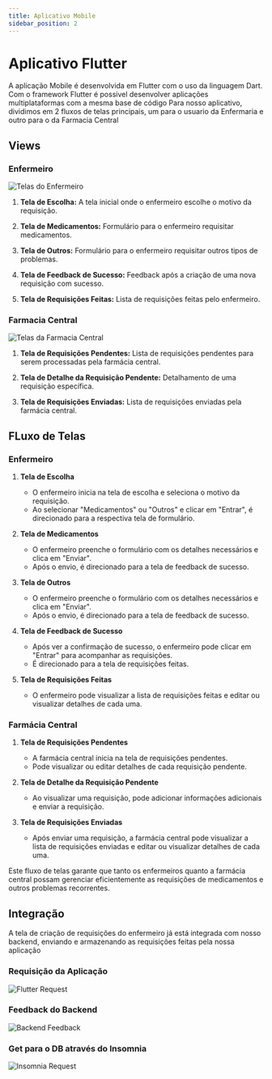 ```yaml
---
title: Aplicativo Mobile
sidebar_position: 2
---
```

# Aplicativo Flutter 

A aplicação Mobile é desenvolvida em Flutter com o uso da linguagem Dart. Com o framework Flutter é possivel desenvolver aplicações multiplataformas com a mesma base de código
Para nosso aplicativo, dividimos em 2 fluxos de telas principais, um para o usuario da Enfermaria e outro para o da Farmacia Central

## Views

### Enfermeiro

![Telas do Enfermeiro](/img/enf-screens.png)

1. **Tela de Escolha:** A tela inicial onde o enfermeiro escolhe o motivo da requisição.

2. **Tela de Medicamentos:** Formulário para o enfermeiro requisitar medicamentos.

3. **Tela de Outros:** Formulário para o enfermeiro requisitar outros tipos de problemas.

4. **Tela de Feedback de Sucesso:** Feedback após a criação de uma nova requisição com sucesso.

5. **Tela de Requisições Feitas:** Lista de requisições feitas pelo enfermeiro.

### Farmacia Central

![Telas da Farmacia Central](/img/fc-screens.png)

1. **Tela de Requisições Pendentes:** Lista de requisições pendentes para serem processadas pela farmácia central.

2. **Tela de Detalhe da Requisição Pendente:** Detalhamento de uma requisição específica.
   
3. **Tela de Requisições Enviadas:** Lista de requisições enviadas pela farmácia central.

## FLuxo de Telas

### Enfermeiro

1. **Tela de Escolha**
   - O enfermeiro inicia na tela de escolha e seleciona o motivo da requisição.
   - Ao selecionar "Medicamentos" ou "Outros" e clicar em "Entrar", é direcionado para a respectiva tela de formulário.

2. **Tela de Medicamentos**
   - O enfermeiro preenche o formulário com os detalhes necessários e clica em "Enviar".
   - Após o envio, é direcionado para a tela de feedback de sucesso.

3. **Tela de Outros**
   - O enfermeiro preenche o formulário com os detalhes necessários e clica em "Enviar".
   - Após o envio, é direcionado para a tela de feedback de sucesso.

4. **Tela de Feedback de Sucesso**
   - Após ver a confirmação de sucesso, o enfermeiro pode clicar em "Entrar" para acompanhar as requisições.
   - É direcionado para a tela de requisições feitas.

5. **Tela de Requisições Feitas**
   - O enfermeiro pode visualizar a lista de requisições feitas e editar ou visualizar detalhes de cada uma.

### Farmácia Central

1. **Tela de Requisições Pendentes**
   - A farmácia central inicia na tela de requisições pendentes.
   - Pode visualizar ou editar detalhes de cada requisição pendente.

2. **Tela de Detalhe da Requisição Pendente**
   - Ao visualizar uma requisição, pode adicionar informações adicionais e enviar a requisição.

3. **Tela de Requisições Enviadas**
   - Após enviar uma requisição, a farmácia central pode visualizar a lista de requisições enviadas e editar ou visualizar detalhes de cada uma.

Este fluxo de telas garante que tanto os enfermeiros quanto a farmácia central possam gerenciar eficientemente as requisições de medicamentos e outros problemas recorrentes.

## Integração

A tela de criação de requisições do enfermeiro já está integrada com nosso backend, enviando e armazenando as requisições feitas pela nossa aplicação

### Requisição da Aplicação
![Flutter Request](/img/flutter-request-feedback.jpeg)

### Feedback do Backend
![Backend Feedback](/img/backend-reques-feedback.png)

### Get para o DB através do Insomnia
![Insomnia Request](/img/insomnia-request-feedback.png)
